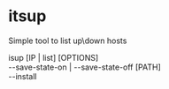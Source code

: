 <h1>itsup</h1>
<p>
Simple tool to list up\down hosts
</p>
<p>
isup [IP | list] [OPTIONS]<br>
		  --save-state-on | --save-state-off 	[PATH] <br>
		  --install
</p>